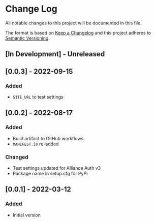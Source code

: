 # Change Log

All notable changes to this project will be documented in this file.

The format is based on [Keep a Changelog](http://keepachangelog.com/)
and this project adheres to [Semantic Versioning](http://semver.org/).


## [In Development] - Unreleased


## [0.0.3] - 2022-09-15

### Added

- `SITE_URL` to test settings


## [0.0.2] - 2022-08-17

### Added

- Build artifact to GitHub workflows
- `MANIFEST.in` re-added

### Changed

- Test settings updated for Alliance Auth v3
- Package name in setup.cfg for PyPi


## [0.0.1] - 2022-03-12

### Added

- Initial version
